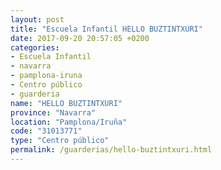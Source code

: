 ```yaml
---
layout: post
title: "Escuela Infantil HELLO BUZTINTXURI"
date: 2017-09-20 20:57:05 +0200
categories:
- Escuela Infantil
- navarra
- pamplona-iruna
- Centro público
- guarderia
name: "HELLO BUZTINTXURI"
province: "Navarra"
location: "Pamplona/Iruña"
code: "31013771"
type: "Centro público"
permalink: /guarderias/hello-buztintxuri.html
---
```

